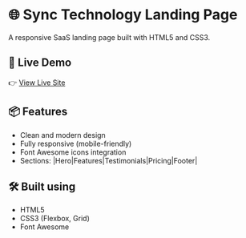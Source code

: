 # 🌐 Sync Technology Landing Page

A responsive SaaS landing page built with HTML5 and CSS3.


## 🚀 Live Demo
👉 [View Live Site](https://TshenoloKab.github.io/sync-technology-landing-page)

## 📦 Features
- Clean and modern design
- Fully responsive (mobile-friendly)
- Font Awesome icons integration
- Sections: |Hero|Features|Testimonials|Pricing|Footer|

## 🛠️ Built using
- HTML5
- CSS3 (Flexbox, Grid)
- Font Awesome

